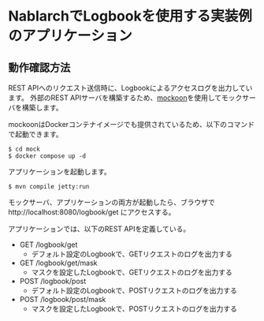 # NablarchでLogbookを使用する実装例のアプリケーション

## 動作確認方法

REST APIへのリクエスト送信時に、Logbookによるアクセスログを出力しています。
外部のREST APIサーバを構築するため、[mockoon](https://mockoon.com/)を使用してモックサーバを構築します。

mockoonはDockerコンテナイメージでも提供されているため、以下のコマンドで起動できます。

```
$ cd mock
$ docker compose up -d
```

アプリケーションを起動します。

```
$ mvn compile jetty:run
```

モックサーバ、アプリケーションの両方が起動したら、ブラウザで http://localhost:8080/logbook/get にアクセスする。

アプリケーションでは、以下のREST APIを定義している。

- GET /logbook/get
  - デフォルト設定のLogbookで、GETリクエストのログを出力する
- GET /logbook/get/mask
  - マスクを設定したLogbookで、GETリクエストのログを出力する
- POST /logbook/post
  - デフォルト設定のLogbookで、POSTリクエストのログを出力する
- POST /logbook/post/mask
  - マスクを設定したLogbookで、POSTリクエストのログを出力する


